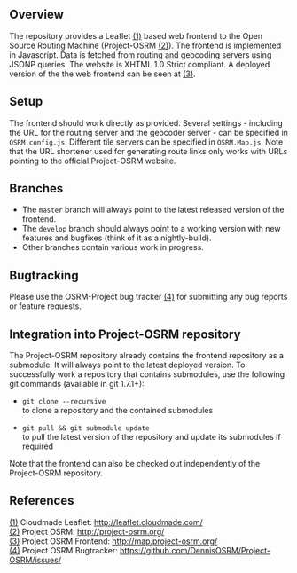 Overview
--------
The repository provides a Leaflet [(1)] based web frontend to the Open Source Routing Machine (Project-OSRM [(2)]).
The frontend is implemented in Javascript.
Data is fetched from routing and geocoding servers using JSONP queries.
The website is XHTML 1.0 Strict compliant.
A deployed version of the the web frontend can be seen at [(3)].


Setup
-----
The frontend should work directly as provided.
Several settings - including the URL for the routing server and the geocoder server - can be specified in `OSRM.config.js`.
Different tile servers can be specified in `OSRM.Map.js`.
Note that the URL shortener used for generating route links only works with URLs pointing to the official Project-OSRM website.


Branches
--------
* The `master` branch will always point to the latest released version of the frontend.
* The `develop` branch should always point to a working version with new features and bugfixes (think of it as a nightly-build).
* Other branches contain various work in progress.


Bugtracking
-----------
Please use the OSRM-Project bug tracker [(4)] for submitting any bug reports or feature requests.

Integration into Project-OSRM repository
----------------------------------------
The Project-OSRM repository already contains the frontend repository as a submodule.
It will always point to the latest deployed version.
To successfully work a repository that contains submodules, use the following git commands (available in git 1.7.1+):

* `git clone --recursive`  
	to clone a repository and the contained submodules

* `git pull && git submodule update`  
	to pull the latest version of the repository and update its submodules if required

Note that the frontend can also be checked out independently of the Project-OSRM repository.


References
----------
[(1)] Cloudmade Leaflet: http://leaflet.cloudmade.com/  
[(2)] Project OSRM: http://project-osrm.org/  
[(3)] Project OSRM Frontend: http://map.project-osrm.org/  
[(4)] Project OSRM Bugtracker: https://github.com/DennisOSRM/Project-OSRM/issues/


[(1)]: http://leaflet.cloudmade.com/ "Cloudmade Leaflet"
[(2)]: http://project-osrm.org/ "Project OSRM"
[(3)]: http://map.project-osrm.org/ "Project-OSRM Frontend" 
[(4)]: https://github.com/DennisOSRM/Project-OSRM/issues/ "Project-OSRM Bugtracker"